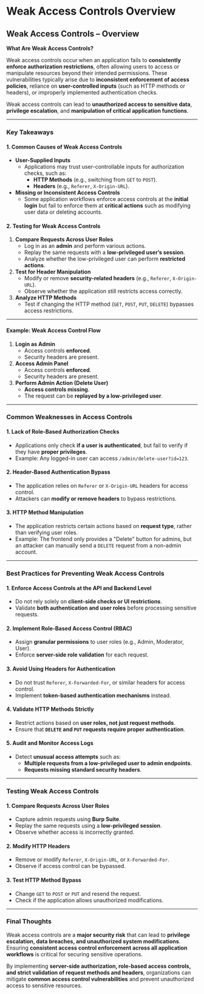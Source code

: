 # Weak Access Controls Overview

## **Weak Access Controls – Overview**

**What Are Weak Access Controls?**

Weak access controls occur when an application fails to **consistently enforce authorization restrictions**, often allowing users to access or manipulate resources beyond their intended permissions. These vulnerabilities typically arise due to **inconsistent enforcement of access policies**, reliance on **user-controlled inputs** (such as HTTP methods or headers), or improperly implemented authentication checks.

Weak access controls can lead to **unauthorized access to sensitive data**, **privilege escalation**, and **manipulation of critical application functions**.

***

### **Key Takeaways**

#### **1. Common Causes of Weak Access Controls**

* **User-Supplied Inputs**
  * Applications may trust user-controllable inputs for authorization checks, such as:
    * **HTTP Methods** (e.g., switching from `GET` to `POST`).
    * **Headers** (e.g., `Referer`, `X-Origin-URL`).
* **Missing or Inconsistent Access Controls**
  * Some application workflows enforce access controls at the **initial login** but fail to enforce them at **critical actions** such as modifying user data or deleting accounts.

#### **2. Testing for Weak Access Controls**

1. **Compare Requests Across User Roles**
   * Log in as an **admin** and perform various actions.
   * Replay the same requests with a **low-privileged user’s session**.
   * Analyze whether the low-privileged user can perform **restricted actions**.
2. **Test for Header Manipulation**
   * Modify or remove **security-related headers** (e.g., `Referer`, `X-Origin-URL`).
   * Observe whether the application still restricts access correctly.
3. **Analyze HTTP Methods**
   * Test if changing the HTTP method (`GET`, `POST`, `PUT`, `DELETE`) bypasses access restrictions.

***

#### **Example: Weak Access Control Flow**

1. **Login as Admin**
   * Access controls **enforced**.
   * Security headers are present.
2. **Access Admin Panel**
   * Access controls **enforced**.
   * Security headers are present.
3. **Perform Admin Action (Delete User)**
   * **Access controls missing**.
   * The request can be **replayed by a low-privileged user**.

***

### **Common Weaknesses in Access Controls**

#### **1. Lack of Role-Based Authorization Checks**

* Applications only check **if a user is authenticated**, but fail to verify if they have **proper privileges**.
* Example: Any logged-in user can access `/admin/delete-user?id=123`.

#### **2. Header-Based Authentication Bypass**

* The application relies on `Referer` or `X-Origin-URL` headers for access control.
* Attackers can **modify or remove headers** to bypass restrictions.

#### **3. HTTP Method Manipulation**

* The application restricts certain actions based on **request type**, rather than verifying user roles.
* Example: The frontend only provides a "Delete" button for admins, but an attacker can manually send a `DELETE` request from a non-admin account.

***

### **Best Practices for Preventing Weak Access Controls**

#### **1. Enforce Access Controls at the API and Backend Level**

* Do not rely solely on **client-side checks or UI restrictions**.
* Validate **both authentication and user roles** before processing sensitive requests.

#### **2. Implement Role-Based Access Control (RBAC)**

* Assign **granular permissions** to user roles (e.g., Admin, Moderator, User).
* Enforce **server-side role validation** for each request.

#### **3. Avoid Using Headers for Authentication**

* Do not trust `Referer`, `X-Forwarded-For`, or similar headers for access control.
* Implement **token-based authentication mechanisms** instead.

#### **4. Validate HTTP Methods Strictly**

* Restrict actions based on **user roles, not just request methods**.
* Ensure that **`DELETE` and `PUT` requests require proper authentication**.

#### **5. Audit and Monitor Access Logs**

* Detect **unusual access attempts** such as:
  * **Multiple requests from a low-privileged user to admin endpoints**.
  * **Requests missing standard security headers**.

***

### **Testing Weak Access Controls**

#### **1. Compare Requests Across User Roles**

* Capture admin requests using **Burp Suite**.
* Replay the same requests using a **low-privileged session**.
* Observe whether access is incorrectly granted.

#### **2. Modify HTTP Headers**

* Remove or modify `Referer`, `X-Origin-URL`, or `X-Forwarded-For`.
* Observe if access control can be bypassed.

#### **3. Test HTTP Method Bypass**

* Change `GET` to `POST` or `PUT` and resend the request.
* Check if the application allows unauthorized modifications.

***

### **Final Thoughts**

Weak access controls are a **major security risk** that can lead to **privilege escalation, data breaches, and unauthorized system modifications**. Ensuring **consistent access control enforcement across all application workflows** is critical for securing sensitive operations.

By implementing **server-side authorization, role-based access controls, and strict validation of request methods and headers**, organizations can mitigate **common access control vulnerabilities** and prevent unauthorized access to sensitive resources.
